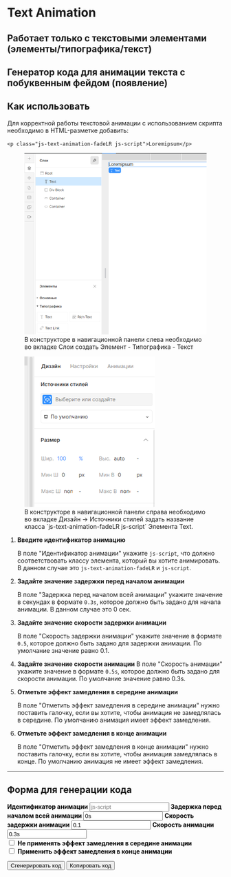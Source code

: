 # Text Animation

## Работает только с текстовыми элементами (элементы/типографика/текст)

## Генератор кода для анимации текста c побуквенным фейдом (появление)

## Как использовать

Для корректной работы текстовой анимации с использованием скрипта необходимо в HTML-разметке добавить:
<!-- markdownlint-disable MD040 -->
```
<p class="js-text-animation-fadeLR js-script">Loremipsum</p>
```
<!-- markdownlint-disable MD041 -->
<!-- markdownlint-disable MD033 -->
<figure>
  <img src="../assets/add-text-element-1.png" class="lottie1" alt="div" />
  <figcaption>В конструкторе в навигационной панели слева необходимо во вкладке Слои создать Элемент - Типографика - Текст</figcaption>
</figure>

<figure>
  <img src="../assets/add-text-element-2.png" class="lottie2" alt="class" />
  <figcaption>В конструкторе в навигационной панели справа необходимо во вкладке Дизайн -> Источники
  стилей задать название класса `js-text-animation-fadeLR js-script` Элемента Text.</figcaption>
</figure>

1. **Введите идентификатор анимацию**

   В поле "Идентификатор анимации" укажите `js-script`, что должно соответствовать классу элемента, который вы хотите анимировать. В данном случае это `js-text-animation-fadeLR` и `js-script`.

2. **Задайте значение задержки перед началом анимации**

   В поле "Задержка перед началом всей анимации" укажите значение в секундах в формате `0.3s`, которое должно быть задано для начала анимации. В данном случае это 0 сек.

3. **Задайте значение скорости задержки анимации**

   В поле "Скорость задержки анимации" укажите значение в формате `0.5`, которое должно быть задано для задержки анимации. По умолчание значение равно 0.1.

4. **Задайте значение скорости анимации**
    В поле "Скорость анимации" укажите значение в формате `0.5s`, которое должно быть задано для скорости анимации. По умолчание значение равно 0.3s.

5. **Отметьте  эффект замедления в середине анимации**

   В поле "Отметить эффект замедления в середине анимации" нужно поставить галочку, если вы хотите, чтобы анимация не замедлялась в середине. По умолчанию анимация имеет эффект замедления.

6. **Отметьте  эффект замедления в конце анимации**

    В поле "Отметить эффект замедления в конце анимации" нужно поставить галочку, если вы хотите, чтобы анимация замедлялась в конце. По умолчанию анимация не имеет эффект замедления.

---

## Форма для генерации кода

<!-- markdownlint-disable MD041 -->
<!-- markdownlint-disable MD033 -->

<div id="fadeLR-generator">
  <label for="fadeLR-animationID" style="font-weight:bold; color: #000;">Идентификатор анимации</label>
  <input type="text" id="fadeLR-animationID" value="" placeholder="js-script">
  <label for="fadeLR-delayBeforeStart" style="font-weight:bold; color: #000;">Задержка перед началом всей анимации</label>
  <input type="text" id="fadeLR-delayBeforeStart" value="0s" placeholder="0s">
   <label for="fadeLR-animationDalay" style="font-weight:bold; color: #000;">Скорость задержки анимации</label>
  <input type="text" id="fadeLR-animationDalay" value="0.1" placeholder="0.01">
  <label for="fadeLR-animationSpeed" style="font-weight:bold; color: #000;">Скорость анимации</label>
  <input type="text" id="fadeLR-animationSpeed" value="0.3s" placeholder="0.3s">
  <div class="checkbox">
    <div class="checkbox_wrapper">
        <input type="checkbox" id="fadeLR-slowdownEffect" value="true">
        <label for="fadeLR-slowdownEffect" style="font-weight:bold; color: #000;">Не применять эффект замедления в середине анимации</label>
    </div>
    <div class="checkbox_wrapper">
        <input type="checkbox" id="fadeLR-endSlowdownEffect" value="false">
        <label for="fadeLR-endSlowdownEffect" style="font-weight:bold; color: #000;">Применить эффект замедления в конце анимации</label>
    </div>
  </div>

  <button id="generate-fadeLR">Сгенерировать код</button>
  <button id="copy-fadeLR">Копировать код</button>
  <h2 id="title" style="display: none">Пример сгенерированного кода</h2>
  <pre id="fadeLR-output"></pre>
</div>
